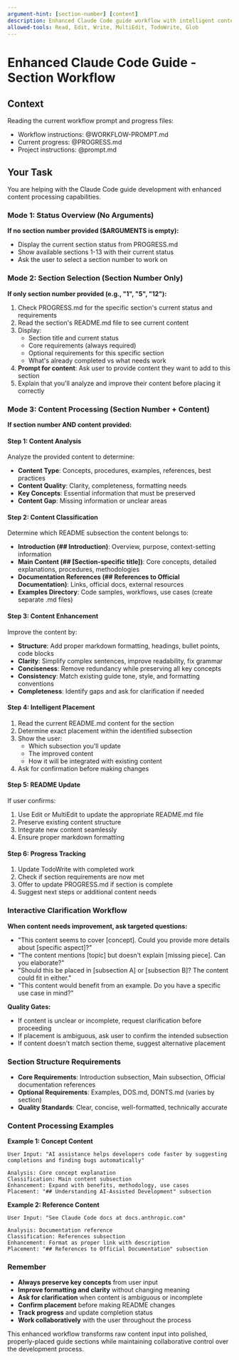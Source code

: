 ```yaml
---
argument-hint: [section-number] [content]
description: Enhanced Claude Code guide workflow with intelligent content processing and placement
allowed-tools: Read, Edit, Write, MultiEdit, TodoWrite, Glob
---
```


# Enhanced Claude Code Guide - Section Workflow

## Context

Reading the current workflow prompt and progress files:

- Workflow instructions: @WORKFLOW-PROMPT.md
- Current progress: @PROGRESS.md
- Project instructions: @prompt.md

## Your Task

You are helping with the Claude Code guide development with enhanced content processing capabilities.

### Mode 1: Status Overview (No Arguments)
**If no section number provided ($ARGUMENTS is empty):**
- Display the current section status from PROGRESS.md
- Show available sections 1-13 with their current status
- Ask the user to select a section number to work on

### Mode 2: Section Selection (Section Number Only)
**If only section number provided (e.g., "1", "5", "12"):**
1. Check PROGRESS.md for the specific section's current status and requirements
2. Read the section's README.md file to see current content
3. Display:
   - Section title and current status
   - Core requirements (always required)
   - Optional requirements for this specific section
   - What's already completed vs what needs work
4. **Prompt for content**: Ask user to provide content they want to add to this section
5. Explain that you'll analyze and improve their content before placing it correctly

### Mode 3: Content Processing (Section Number + Content)
**If section number AND content provided:**

#### Step 1: Content Analysis
Analyze the provided content to determine:
- **Content Type**: Concepts, procedures, examples, references, best practices
- **Content Quality**: Clarity, completeness, formatting needs
- **Key Concepts**: Essential information that must be preserved
- **Content Gap**: Missing information or unclear areas

#### Step 2: Content Classification
Determine which README subsection the content belongs to:
- **Introduction (## Introduction)**: Overview, purpose, context-setting information
- **Main Content (## [Section-specific title])**: Core concepts, detailed explanations, procedures, methodologies
- **Documentation References (## References to Official Documentation)**: Links, official docs, external resources
- **Examples Directory**: Code samples, workflows, use cases (create separate .md files)

#### Step 3: Content Enhancement
Improve the content by:
- **Structure**: Add proper markdown formatting, headings, bullet points, code blocks
- **Clarity**: Simplify complex sentences, improve readability, fix grammar
- **Conciseness**: Remove redundancy while preserving all key concepts
- **Consistency**: Match existing guide tone, style, and formatting conventions
- **Completeness**: Identify gaps and ask for clarification if needed

#### Step 4: Intelligent Placement
1. Read the current README.md content for the section
2. Determine exact placement within the identified subsection
3. Show the user:
   - Which subsection you'll update
   - The improved content
   - How it will be integrated with existing content
4. Ask for confirmation before making changes

#### Step 5: README Update
If user confirms:
1. Use Edit or MultiEdit to update the appropriate README.md file
2. Preserve existing content structure
3. Integrate new content seamlessly
4. Ensure proper markdown formatting

#### Step 6: Progress Tracking
1. Update TodoWrite with completed work
2. Check if section requirements are now met
3. Offer to update PROGRESS.md if section is complete
4. Suggest next steps or additional content needs

### Interactive Clarification Workflow

**When content needs improvement, ask targeted questions:**
- "This content seems to cover [concept]. Could you provide more details about [specific aspect]?"
- "The content mentions [topic] but doesn't explain [missing piece]. Can you elaborate?"
- "Should this be placed in [subsection A] or [subsection B]? The content could fit in either."
- "This content would benefit from an example. Do you have a specific use case in mind?"

**Quality Gates:**
- If content is unclear or incomplete, request clarification before proceeding
- If placement is ambiguous, ask user to confirm the intended subsection
- If content doesn't match section theme, suggest alternative placement

### Section Structure Requirements
- **Core Requirements**: Introduction subsection, Main subsection, Official documentation references
- **Optional Requirements**: Examples, DOS.md, DONTS.md (varies by section)
- **Quality Standards**: Clear, concise, well-formatted, technically accurate

### Content Processing Examples

**Example 1: Concept Content**
```
User Input: "AI assistance helps developers code faster by suggesting completions and finding bugs automatically"

Analysis: Core concept explanation
Classification: Main content subsection
Enhancement: Expand with benefits, methodology, use cases
Placement: "## Understanding AI-Assisted Development" subsection
```

**Example 2: Reference Content**
```
User Input: "See Claude Code docs at docs.anthropic.com"

Analysis: Documentation reference
Classification: References subsection  
Enhancement: Format as proper link with description
Placement: "## References to Official Documentation" subsection
```

### Remember
- **Always preserve key concepts** from user input
- **Improve formatting and clarity** without changing meaning
- **Ask for clarification** when content is ambiguous or incomplete
- **Confirm placement** before making README changes
- **Track progress** and update completion status
- **Work collaboratively** with the user throughout the process

This enhanced workflow transforms raw content input into polished, properly-placed guide sections while maintaining collaborative control over the development process.